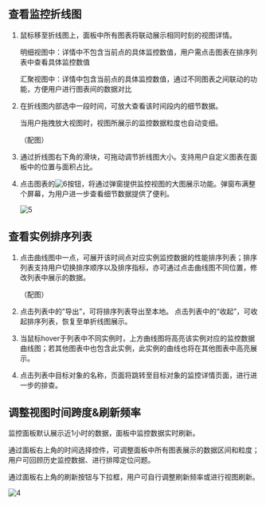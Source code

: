 ## 查看监控折线图

1. 鼠标移至折线图上，面板中所有图表将联动展示相同时刻的视图详情。

   明细视图中：详情中不包含当前点的具体监控数值，用户需点击图表在排序列表中查看具体监控数值

   汇聚视图中：详情中包含当前点的具体监控数值，通过不同图表之间联动的功能，方便用户进行图表间的数据对比

2. 在折线图内部选中一段时间，可放大查看该时间段内的细节数据。

   当用户拖拽放大视图时，视图所展示的监控数据粒度也自动变细。

   （配图）

3. 通过折线图右下角的滑块，可拖动调节折线图大小。支持用户自定义图表在面板中的位置与面积占比。

4. 点击图表的![6](http://imgcache.tce.fsphere.cn/image/mc.qcloudimg.com/static/img/68e7b4bfa5775b1b4c53157f0a85eb79/image.png)按钮，将通过弹窗提供监控视图的大图展示功能。弹窗布满整个屏幕，为用户进一步查看细节数据提供了便利。

   ![5](http://imgcache.tce.fsphere.cn/image/mc.qcloudimg.com/static/img/2b47c7488f0cb61d2f4c424a2f798323/image.png)



## 查看实例排序列表

1. 点击曲线图中一点，可展开该时间点对应实例监控数据的性能排序列表；排序列表支持用户切换排序顺序以及排序指标，亦可通过点击曲线图不同位置，修改列表中展示的数据。

   （配图）

2. 点击列表中的”导出”，可将排序列表导出至本地。
   点击列表中的“收起”，可收起排序列表，恢复至单折线图展示。

3. 当鼠标hover于列表中不同实例时，上方曲线图将高亮该实例对应的监控数据曲线图；若其他图表中也包含此实例，此实例的曲线也将在其他图表中高亮展示。

4. 点击列表中目标对象的名称，页面将跳转至目标对象的监控详情页面，进行进一步的排查。

## 调整视图时间跨度&刷新频率

监控面板默认展示近1小时的数据，面板中监控数据实时刷新。

通过面板右上角的时间选择控件，可调整面板中所有图表展示的数据区间和粒度；用户可回顾历史监控数据、进行排障定位问题。

通过面板右上角的刷新按钮与下拉框，用户可自行调整刷新频率或进行视图刷新。

![4](http://imgcache.tce.fsphere.cn/image/mc.qcloudimg.com/static/img/66e2cb98a8916f48468a79673179e822/image.png)